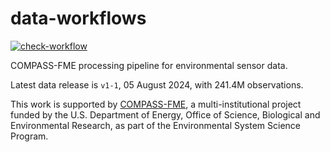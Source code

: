 # data-workflows

<!-- badges: start -->
[![check-workflow](https://github.com/COMPASS-DOE/data-workflows/actions/workflows/check-workflow.yaml/badge.svg)](https://github.com/COMPASS-DOE/data-workflows/actions/workflows/check-workflow.yaml)
<!-- badges: end -->

COMPASS-FME processing pipeline for environmental sensor data.

Latest data release is `v1-1`, 05 August 2024, with 241.4M observations.

This work is supported by [COMPASS-FME](https://compass.pnnl.gov), a
multi-institutional project funded by the U.S. Department of Energy,
Office of Science, Biological and Environmental Research, as part of the
Environmental System Science Program.
